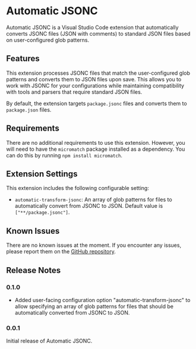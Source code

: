 # Automatic JSONC

Automatic JSONC is a Visual Studio Code extension that automatically converts JSONC files (JSON with comments) to standard JSON files based on user-configured glob patterns.

## Features

This extension processes JSONC files that match the user-configured glob patterns and converts them to JSON files upon save. This allows you to work with JSONC for your configurations while maintaining compatibility with tools and parsers that require standard JSON files.

By default, the extension targets `package.jsonc` files and converts them to `package.json` files.

## Requirements

There are no additional requirements to use this extension. However, you will need to have the `micromatch` package installed as a dependency. You can do this by running `npm install micromatch`.

## Extension Settings

This extension includes the following configurable setting:

* `automatic-transform-jsonc`: An array of glob patterns for files to automatically convert from JSONC to JSON. Default value is `["**/package.jsonc"]`.

## Known Issues

There are no known issues at the moment. If you encounter any issues, please report them on the [GitHub repository](https://github.com/your-github-username/automatic-jsonc).

## Release Notes

### 0.1.0

- Added user-facing configuration option "automatic-transform-jsonc" to allow specifying an array of glob patterns for files that should be automatically converted from JSONC to JSON.

### 0.0.1

Initial release of Automatic JSONC.
